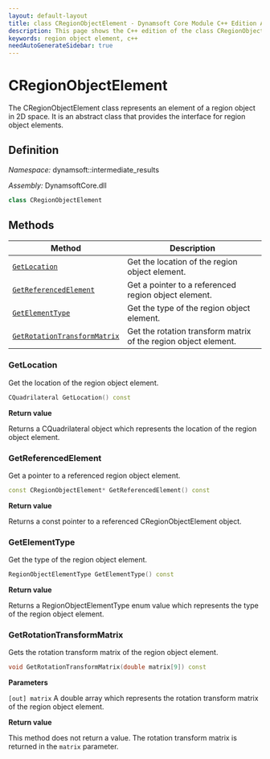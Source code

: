 ```yaml
---
layout: default-layout
title: class CRegionObjectElement - Dynamsoft Core Module C++ Edition API Reference
description: This page shows the C++ edition of the class CRegionObjectElement in Dynamsoft Core Module.
keywords: region object element, c++
needAutoGenerateSidebar: true
---
```


# CRegionObjectElement

The CRegionObjectElement class represents an element of a region object in 2D space. It is an abstract class that provides the interface for region object elements.

## Definition

*Namespace:* dynamsoft::intermediate_results

*Assembly:* DynamsoftCore.dll

```cpp
class CRegionObjectElement
```

## Methods

| Method               | Description |
|----------------------|-------------|
| [`GetLocation`](#getlocation) | Get the location of the region object element. |
| [`GetReferencedElement`](#getreferencedelement) | Get a pointer to a referenced region object element. |
| [`GetElementType`](#getelementtype) | Get the type of the region object element. |
| [`GetRotationTransformMatrix`](#getrotationtransformmatrix) | Get the rotation transform matrix of the region object element. |

### GetLocation

Get the location of the region object element.

```cpp
CQuadrilateral GetLocation() const
```

**Return value**

Returns a CQuadrilateral object which represents the location of the region object element.

### GetReferencedElement

Get a pointer to a referenced region object element.

```cpp
const CRegionObjectElement* GetReferencedElement() const
```

**Return value**

Returns a const pointer to a referenced CRegionObjectElement object.

### GetElementType

Get the type of the region object element.

```cpp
RegionObjectElementType GetElementType() const
```

**Return value**

Returns a RegionObjectElementType enum value which represents the type of the region object element.

### GetRotationTransformMatrix

Gets the rotation transform matrix of the region object element.

```cpp
void GetRotationTransformMatrix(double matrix[9]) const
```

**Parameters**

`[out] matrix` A double array which represents the rotation transform matrix of the region object element.

**Return value**

This method does not return a value. The rotation transform matrix is returned in the `matrix` parameter.
